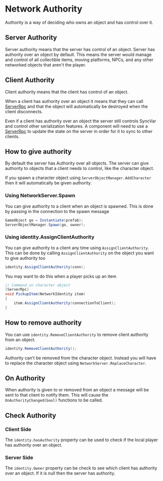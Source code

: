 # Network Authority

Authority is a way of deciding who owns an object and has control over it. 


## Server Authority

Server authority means that the server has control of an object. Server has authority over an object by default. This means the server would manage and control of all collectible items, moving platforms, NPCs, and any other networked objects that aren't the player.

## Client Authority

Client authority means that the client has control of an object. 

When a client has authority over an object it means that they can call [ServerRpc](./RemoteCalls/ServerRpc.md) and that the object will automatically be destroyed when the client disconnects.

Even if a client has authority over an object the server still controls SyncVar and control other serialization features. A component will need to use a [ServerRpc](./RemoteCalls/ServerRpc.md) to update the state on the server in order for it to sync to other clients.


## How to give authority

By default the server has Authority over all objects. The server can give authority to objects that a client needs to control, like the character object. 

If you spawn a character object using `ServerObjectManager.AddCharacter` then it will automatically be given authority.


### Using NetworkServer.Spawn

You can give authority to a client when an object is spawned. This is done by passing in the connection to the spawn message
```cs
GameObject go = Instantiate(prefab);
ServerObjectManager.Spawn(go, owner);
```

### Using identity.AssignClientAuthority

You can give authority to a client any time using `AssignClientAuthority`. This can be done by calling `AssignClientAuthority` on the object you want to give authority too
```cs
identity.AssignClientAuthority(conn);
```

You may want to do this when a player picks up an item

```cs
// Command on character object
[ServerRpc]
void PickupItem(NetworkIdentity item)
{
    item.AssignClientAuthority(connectionToClient); 
}
```

## How to remove authority

You can use `identity.RemoveClientAuthority` to remove client authority from an object. 

```cs
identity.RemoveClientAuthority();
```

Authority can't be removed from the character object. Instead you will have to replace the character object using `NetworkServer.ReplaceCharacter`.


## On Authority

When authority is given to or removed from an object a message will be sent to that client to notify them. This will cause the `OnAuthorityChanged(bool)` functions to be called. 


## Check Authority

### Client Side

The `identity.hasAuthority` property can be used to check if the local player has authority over an object.

### Server Side

The `identity.Owner` property can be check to see which client has authority over an object. If it is null then the server has authority.
